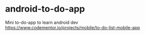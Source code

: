 # android-to-do-app

Mini to-do-app to learn android dev
https://www.codementor.io/projects/mobile/to-do-list-mobile-app